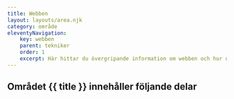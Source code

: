 ```yaml
---
title: Webben
layout: layouts/area.njk
category: område
eleventyNavigation:
    key: webben
    parent: tekniker
    order: 1
    excerpt: Här hittar du övergripande information om webben och hur den fungerar
---
```

## Området {{ title }} innehåller följande delar
